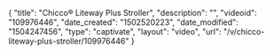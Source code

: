 {
    "title": "Chicco&reg; Liteway Plus Stroller",
    "description": "",
    "videoid": "109976446",
    "date_created": "1502520223",
    "date_modified": "1504247456",
    "type": "captivate",
    "layout": "video",
    "url": "\/v\/chicco-liteway-plus-stroller\/109976446"
}